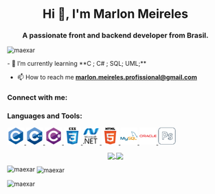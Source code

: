 <h1 align="center">Hi 👋, I'm Marlon Meireles</h1>
<h3 align="center">A passionate front and backend developer from Brasil.</h3>


<p align="left"> <img src="https://komarev.com/ghpvc/?username=Maexar&label=Profile%20views&color=0e75b6&style=flat" alt="maexar" /> </p>
- 🌱 I’m currently learning **C ; C# ; SQL; UML;**

- 📫 How to reach me **marlon.meireles.profissional@gmail.com**

<h3 align="left">Connect with me:</h3>
<p align="left">
</p>

<h3 align="left">Languages and Tools:</h3>
<p align="left"> 
        <a href="https://www.cprogramming.com/" target="_blank" rel="noreferrer"> <img src="https://raw.githubusercontent.com/devicons/devicon/master/icons/c/c-original.svg" alt="c" width="40" height="40"/> 
            </a>   
        <a href="https://www.w3schools.com/cpp/" target="_blank" rel="noreferrer"> <img src="https://raw.githubusercontent.com/devicons/devicon/master/icons/cplusplus/cplusplus-original.svg" alt="cplusplus" width="40" height="40"/>             </a> 
        <a href="https://www.w3schools.com/cs/" target="_blank" rel="noreferrer"> <img src="https://raw.githubusercontent.com/devicons/devicon/master/icons/csharp/csharp-original.svg" alt="csharp" width="40" height="40"/> 
            </a> 
        <a href="https://www.w3schools.com/css/" target="_blank" rel="noreferrer"> <img src="https://raw.githubusercontent.com/devicons/devicon/master/icons/css3/css3-original-wordmark.svg" alt="css3" width="40" height="40"/>
            </a> 
        <a href="https://dotnet.microsoft.com/" target="_blank" rel="noreferrer"> <img src="https://raw.githubusercontent.com/devicons/devicon/master/icons/dot-net/dot-net-original-wordmark.svg" alt="dotnet" width="40" height="40"/> 
            </a> 
        <a href="https://www.w3.org/html/" target="_blank" rel="noreferrer"> <img src="https://raw.githubusercontent.com/devicons/devicon/master/icons/html5/html5-original-wordmark.svg" alt="html5" width="40" height="40"/> 
            </a> 
        <a href="https://www.mysql.com/" target="_blank" rel="noreferrer"> <img src="https://raw.githubusercontent.com/devicons/devicon/master/icons/mysql/mysql-original-wordmark.svg" alt="mysql" width="40" height="40"/> 
            </a> 
        <a href="https://www.oracle.com/" target="_blank" rel="noreferrer"> <img src="https://raw.githubusercontent.com/devicons/devicon/master/icons/oracle/oracle-original.svg" alt="oracle" width="40" height="40"/> 
            </a> 
        <a href="https://www.photoshop.com/en" target="_blank" rel="noreferrer"> <img src="https://raw.githubusercontent.com/devicons/devicon/master/icons/photoshop/photoshop-line.svg" alt="photoshop" width="40" height="40"/> 
            </a> 
</p>
<p align="center">
  <a href="https://github.com/anuraghazra/convoychat">
    <img height="175" align="center" src="https://github-readme-stats.vercel.app/api/top-langs?username=Maexar&layout=compact&langs_count=8&card_width=250&theme=tokyonight&border_radius=15" />
  </a>
  <a href="https://github.com/anuraghazra/github-readme-stats">
    <img height="175" align="center" src="https://github-readme-stats.vercel.app/api?username=Maexar&show_icons=true&theme=gruvbox&border_radius=15" />
  </a>
</p>
<p><img align="left" src="https://github-readme-stats.vercel.app/api/top-langs?username=maexar&show_icons=true&locale=en&layout=compact" alt="maexar" /></p>

<p>&nbsp;<img align="center" src="https://github-readme-stats.vercel.app/api?username=maexar&show_icons=true&locale=en" alt="maexar" /></p>

<p><img align="center" src="https://github-readme-streak-stats.herokuapp.com/?user=maexar&" alt="maexar" /></p>


